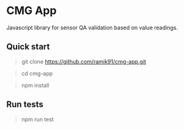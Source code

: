 # CMG App

Javascript library for sensor QA validation based on value readings.

## Quick start

> git clone https://github.com/ramik91/cmg-app.git
 
> cd cmg-app

> npm install

## Run tests

> npm run test